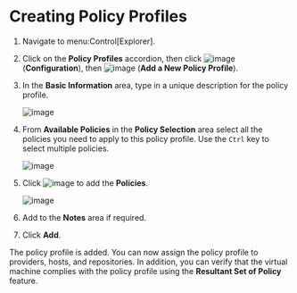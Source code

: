 # Creating Policy Profiles

1.  Navigate to menu:Control\[Explorer\].

2.  Click on the **Policy Profiles** accordion, then click
    ![image](../images/1847.png) (**Configuration**), then
    ![image](../images/1862.png) (**Add a New Policy Profile**).

3.  In the **Basic Information** area, type in a unique description for
    the policy profile.
    
    ![image](../images/1931.png)

4.  From **Available Policies** in the **Policy Selection** area select
    all the policies you need to apply to this policy profile. Use the
    `Ctrl` key to select multiple policies.
    
    ![image](../images/1930.png)

5.  Click ![image](../images/1876.png) to add the **Policies**.
    
    ![image](../images/1929.png)

6.  Add to the **Notes** area if required.

7.  Click **Add**.

The policy profile is added. You can now assign the policy profile to
providers, hosts, and repositories. In addition, you can verify that the
virtual machine complies with the policy profile using the **Resultant
Set of Policy** feature.
